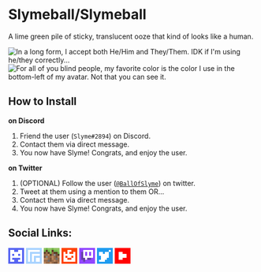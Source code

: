 # Slymeball/Slymeball
A lime green pile of sticky, translucent ooze that kind of looks like a human.

![In a long form, I accept both He/Him and They/Them. IDK if I'm using he/they correctly...](https://shields.io/endpoint?url=https://pronoundb.org/shields/60b248cd4e65bb4422b2035e&style=flat&color=9cfc9b) ![For all of you blind people, my favorite color is the color I use in the bottom-left of my avatar. Not that you can see it.](https://shields.io/static/v1?label=favorite%20color&message=%239cfc9b&color=9cfc9b)

## How to Install

**on Discord**
  1. Friend the user (`Slyme#2894`) on Discord.
  2. Contact them via direct message.
  3. You now have Slyme! Congrats, and enjoy the user.

**on Twitter**
  1. (OPTIONAL) Follow the user ([`@BallOfSlyme`](https://twitter.com/BallOfSlyme)) on twitter.
  2. Tweet at them using a mention to them OR...
  3. Contact them via direct message.
  4. You now have Slyme! Congrats, and enjoy the user.

## Social Links:
<a href="https://dsc.bio/Slyme"><img width="32" src="https://github.com/Slymeball/pixel-icons/blob/main/128/discord.png?raw=true"></a> <a href="https://slyme.neocities.org"><img width="32" src="https://github.com/Slymeball/pixel-icons/blob/main/128/internet.png?raw=true"></a> <a href="https://namemc.com/profile/Slymeball.1"><img width="32" src="https://github.com/Slymeball/pixel-icons/blob/main/128/minecraft.png?raw=true"></a> <a href="https://reddit.com/u/EdbAndZmbfid"><img width="32" src="https://github.com/Slymeball/pixel-icons/blob/main/128/reddit.png?raw=true"></a> <a href="https://twitch.tv/BallOfSlyme"><img width="32" src="https://github.com/Slymeball/pixel-icons/blob/main/128/twitch.png?raw=true"></a> <a href="https://twitter.com/BallOfSlyme"><img width="32" src="https://github.com/Slymeball/pixel-icons/blob/main/128/twitter.png?raw=true"></a> <a href="https://www.youtube.com/channel/UC9rjajF_LKVXlgHrcXxBIYg"><img width="32" src="https://github.com/Slymeball/pixel-icons/blob/main/128/youtube.png?raw=true"></a>
